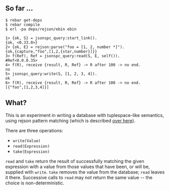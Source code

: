 ## So far ...

    $ rebar get-deps
    $ rebar compile
    $ erl -pa deps/rejson/ebin ebin

    1> {ok, S} = jsonspc_query:start_link().
    {ok, <0.33.0>}
    2> {ok, E} = rejson:parse("foo = [1, 2, number *]").
    {ok,{capture,"foo",[1,2,{star,number}]}}
    3> f(Ref), Ref = jsonspc_query:read(S, E, self()).
    #Ref<0.0.0.35>
    4> f(R), receive {result, R, Ref} -> R after 100 -> no end.
    no
    5> jsonspc_query:write(S, [1, 2, 3, 4]).
    ok
    6> f(R), receive {result, R, Ref} -> R after 100 -> no end.
    [{"foo",[1,2,3,4]}]

## What?

This is an experiment in writing a database with tuplespace-like
semantics, using rejson pattern matching (which is described [over
here](https://github.com/squaremo/rejson#readme)).

There are three operations:

 * `write(Value)`
 * `read(Expression)`
 * `take(Expression)`

`read` and `take` return the result of successfully matching the given
expression with a value from those values that have been, or will be,
supplied with `write`. `take` removes the value from the database;
`read` leaves it there. Successive calls to `read` may not return the
same value -- the choice is non-deterministic.

